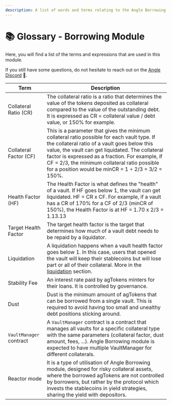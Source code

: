 ```yaml
---
description: A list of words and terms relating to the Angle Borrowing Module
---
```


# 📚 Glossary - Borrowing Module

Here, you will find a list of the terms and expressions that are used in this module.

If you still have some questions, do not hesitate to reach out on the [Angle Discord](https://discord.gg/67WSSZqBG6) 📐.

| Term                    | Description                                                                                                                                                                                                                                                                                                                                                |
| ----------------------- | ---------------------------------------------------------------------------------------------------------------------------------------------------------------------------------------------------------------------------------------------------------------------------------------------------------------------------------------------------------- |
| Collateral Ratio (CR)   | The collateral ratio is a ratio that determines the value of the tokens deposited as collateral compared to the value of the outstanding debt. It is expressed as CR = collateral value / debt value, or 150% for example.                                                                                                                                 |
| Collateral Factor (CF)  | This is a parameter that gives the minimum collateral ratio possible for each vault type. If the collateral ratio of a vault goes below this value, the vault can get liquidated. The collateral factor is expressed as a fraction. For example, if CF = 2/3, the minimum collateral ratio possible for a position would be minCR = 1 ÷ 2/3 = 3/2 = 150\%. |
| Health Factor (HF)      | The Health Factor is what defines the "health" of a vault. If HF goes below 1, the vault can get liquidated. HF = CR x CF. For example, if a vault has a CR of 170% for a CF of 2/3 (minCR of 150%), the Health Factor is at HF = 1.70 x 2/3 = 1.13.13                                                                                                       |
| Target Health Factor    | The target health factor is the target that determines how much of a vault debt needs to be repaid by a liquidator.                                                                                                                                                                                                                                        |
| Liquidation             | A liquidation happens when a vault health factor goes below 1. In this case, users that opened the vault will keep their stablecoins but will lose part or all of their collateral. More in the [liquidation](/borrowing-module/vaults/liquidations.md) section.                                                                                           |
| Stability Fee           | An interest rate paid by agTokens minters for their loans. It is controlled by governance.                                                                                                                                                                                                                                                                 |
| Dust                    | Dust is the minimum amount of agTokens that can be borrowed from a single vault. This is required to avoid having too small and unealthy debt positions sticking around.                                                                                                                                                                                   |
| `VaultManager` contract | A `VaultManager` contract is a contract that manages all vaults for a specific collateral type with the same parameters (collateral factor, dust amount, fees, ...). Angle Borrowing module is expected to have multiple VaultManager for different collaterals.                                                                                           |
| Reactor mode            | It is a type of utilisation of Angle Borrowing module, designed for risky collateral assets, where the borrowed agTokens are not controlled by borrowers, but rather by the protocol which invests the stablecoins in yield strategies, sharing the yield with depositors.                                                                                 |
